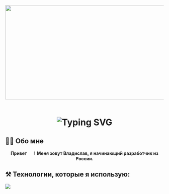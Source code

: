 <div align="center">
<img src="https://i.pinimg.com/originals/62/52/9a/62529a8311a2b66fd551d0aef1842f01.gif" width=800 height=300/>
</div>
<br>
<h1 align="center">
    <img src="https://readme-typing-svg.herokuapp.com?font=Consolas&size=30&center=True&vCenter=True&duration=3000&pause=800&color=2BF729&width=435&lines=%D0%9F%D1%80%D0%B8%D0%B2%D0%B5%D1%82%2C+%D0%BD%D0%B5%D0%B7%D0%BD%D0%B0%D0%BA%D0%BE%D0%BC%D0%B5%D1%86!;%D0%94%D0%BE%D0%B1%D1%80%D0%BE+%D0%BF%D0%BE%D0%B6%D0%B0%D0%BB%D0%BE%D0%B2%D0%B0%D1%82%D1%8C!" alt="Typing SVG" />
</h1>

## 👩‍💻 Обо мне

<div align="center">
    
 **Привет** <image src="https://raw.githubusercontent.com/blackcater/blackcater/main/images/Hi.gif" height=15/> **!**
 **Меня зовут Владислав, я начинающий разработчик из России.**
 
</div>

 ## ⚒️ Технологии, которые я использую:

<p>
    <img src="https://skillicons.dev/icons?i=py,vscode,github" />
</p>
